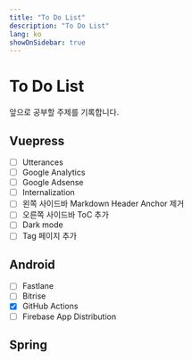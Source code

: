 ```yaml
---
title: "To Do List"
description: "To Do List"
lang: ko
showOnSidebar: true
---
```


# To Do List
앞으로 공부할 주제를 기록합니다.

## Vuepress
- [ ] Utterances
- [ ] Google Analytics
- [ ] Google Adsense
- [ ] Internalization
- [ ] 왼쪽 사이드바 Markdown Header Anchor 제거
- [ ] 오른쪽 사이드바 ToC 추가 
- [ ] Dark mode
- [ ] Tag 페이지 추가

## Android
- [ ] Fastlane
- [ ] Bitrise
- [x] GitHub Actions
- [ ] Firebase App Distribution

## Spring


